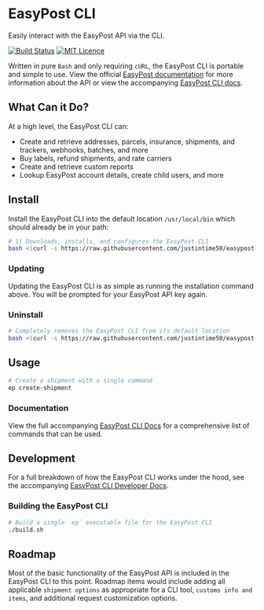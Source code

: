 # EasyPost CLI

Easily interact with the EasyPost API via the CLI.

[![Build Status](https://travis-ci.org/Justintime50/easypost-cli.svg?branch=master)](https://travis-ci.org/Justintime50/easypost-cli)
[![MIT Licence](https://badges.frapsoft.com/os/mit/mit.svg?v=103)](https://opensource.org/licenses/mit-license.php)

Written in pure `Bash` and only requiring `cURL`, the EasyPost CLI is portable and simple to use. View the official [EasyPost documentation](https://www.easypost.com/docs/api) for more information about the API or view the accompanying [EasyPost CLI docs](/docs/DOCS.md).

## What Can it Do?

At a high level, the EasyPost CLI can:
- Create and retrieve addresses, parcels, insurance, shipments, and trackers, webhooks, batches, and more
- Buy labels, refund shipments, and rate carriers
- Create and retrieve custom reports
- Lookup EasyPost account details, create child users, and more

## Install

Install the EasyPost CLI into the default location `/usr/local/bin` which should already be in your path:

```bash
# 1) Downloads, installs, and configures the EasyPost CLI
bash <(curl -s https://raw.githubusercontent.com/justintime50/easypost-cli/master/install.sh)
```

### Updating

Updating the EasyPost CLI is as simple as running the installation command above. You will be prompted for your EasyPost API key again.

### Uninstall

```bash
# Completely removes the EasyPost CLI from its default location
bash <(curl -s https://raw.githubusercontent.com/justintime50/easypost-cli/master/uninstall.sh)
```

## Usage

```bash
# Create a shipment with a single command
ep create-shipment
```

### Documentation

View the full accompanying [EasyPost CLI Docs](/docs/man.md) for a comprehensive list of commands that can be used.

## Development

For a full breakdown of how the EasyPost CLI works under the hood, see the accompanying [EasyPost CLI Developer Docs](/docs/developer.md).

### Building the EasyPost CLI

```bash
# Build a single `ep` executable file for the EasyPost CLI
./build.sh
```

## Roadmap

Most of the basic functionality of the EasyPost API is included in the EasyPost CLI to this point. Roadmap items would include adding all applicable `shipment options` as appropriate for a CLI tool, `customs info and items`, and additional request customization options.
